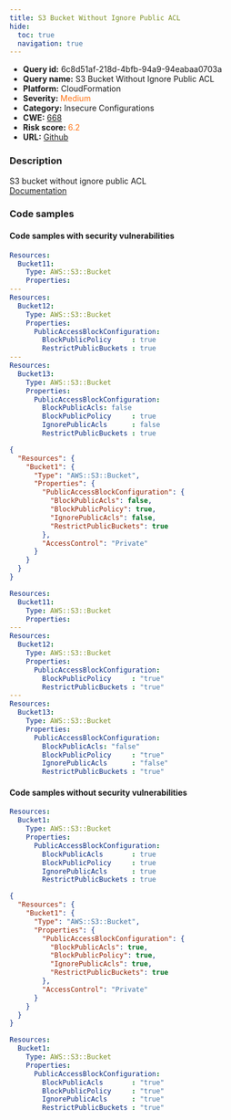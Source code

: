 ```yaml
---
title: S3 Bucket Without Ignore Public ACL
hide:
  toc: true
  navigation: true
---
```


<style>
  .highlight .hll {
    background-color: #ff171742;
  }
  .md-content {
    max-width: 1100px;
    margin: 0 auto;
  }
</style>

-   **Query id:** 6c8d51af-218d-4bfb-94a9-94eabaa0703a
-   **Query name:** S3 Bucket Without Ignore Public ACL
-   **Platform:** CloudFormation
-   **Severity:** <span style="color:#ff7213">Medium</span>
-   **Category:** Insecure Configurations
-   **CWE:** <a href="https://cwe.mitre.org/data/definitions/668.html" onclick="newWindowOpenerSafe(event, 'https://cwe.mitre.org/data/definitions/668.html')">668</a>
-   **Risk score:** <span style="color:#ff7213">6.2</span>
-   **URL:** [Github](https://github.com/Checkmarx/kics/tree/master/assets/queries/cloudFormation/aws/s3_bucket_without_ignore_public_acl)

### Description
S3 bucket without ignore public ACL<br>
[Documentation](https://docs.aws.amazon.com/AWSCloudFormation/latest/UserGuide/aws-properties-s3-bucket-publicaccessblockconfiguration.html)

### Code samples
#### Code samples with security vulnerabilities
```yaml title="Positive test num. 1 - yaml file" hl_lines="10 4 21"
Resources:
  Bucket11:
    Type: AWS::S3::Bucket
    Properties:
---
Resources:
  Bucket12:
    Type: AWS::S3::Bucket
    Properties:
      PublicAccessBlockConfiguration:
        BlockPublicPolicy     : true
        RestrictPublicBuckets : true
---
Resources:
  Bucket13:
    Type: AWS::S3::Bucket
    Properties:
      PublicAccessBlockConfiguration:
        BlockPublicAcls: false
        BlockPublicPolicy     : true
        IgnorePublicAcls      : false
        RestrictPublicBuckets : true                

```
```json title="Positive test num. 2 - json file" hl_lines="9"
{
  "Resources": {
    "Bucket1": {
      "Type": "AWS::S3::Bucket",
      "Properties": {
        "PublicAccessBlockConfiguration": {
          "BlockPublicAcls": false,
          "BlockPublicPolicy": true,
          "IgnorePublicAcls": false,
          "RestrictPublicBuckets": true
        },
        "AccessControl": "Private"
      }
    }
  }
}

```
```yaml title="Positive test num. 3 - yaml file" hl_lines="10 4 21"
Resources:
  Bucket11:
    Type: AWS::S3::Bucket
    Properties:
---
Resources:
  Bucket12:
    Type: AWS::S3::Bucket
    Properties:
      PublicAccessBlockConfiguration:
        BlockPublicPolicy     : "true"
        RestrictPublicBuckets : "true"
---
Resources:
  Bucket13:
    Type: AWS::S3::Bucket
    Properties:
      PublicAccessBlockConfiguration:
        BlockPublicAcls: "false"
        BlockPublicPolicy     : "true"
        IgnorePublicAcls      : "false"
        RestrictPublicBuckets : "true"                

```


#### Code samples without security vulnerabilities
```yaml title="Negative test num. 1 - yaml file"
Resources:
  Bucket1:
    Type: AWS::S3::Bucket
    Properties:
      PublicAccessBlockConfiguration:
        BlockPublicAcls       : true
        BlockPublicPolicy     : true
        IgnorePublicAcls      : true
        RestrictPublicBuckets : true
```
```json title="Negative test num. 2 - json file"
{
  "Resources": {
    "Bucket1": {
      "Type": "AWS::S3::Bucket",
      "Properties": {
        "PublicAccessBlockConfiguration": {
          "BlockPublicAcls": true,
          "BlockPublicPolicy": true,
          "IgnorePublicAcls": true,
          "RestrictPublicBuckets": true
        },
        "AccessControl": "Private"
      }
    }
  }
}

```
```yaml title="Negative test num. 3 - yaml file"
Resources:
  Bucket1:
    Type: AWS::S3::Bucket
    Properties:
      PublicAccessBlockConfiguration:
        BlockPublicAcls       : "true"
        BlockPublicPolicy     : "true"
        IgnorePublicAcls      : "true"
        RestrictPublicBuckets : "true"
```

